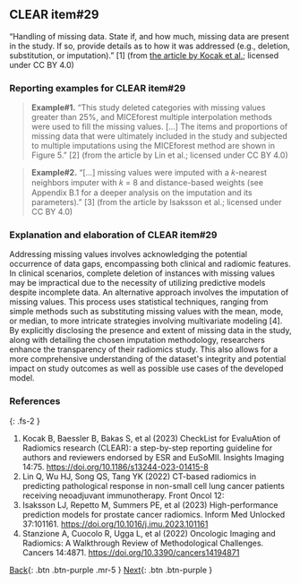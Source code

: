 ## CLEAR item#29


“Handling of missing data. State if, and how much, missing data are present in the study. If so, provide details as to how it was addressed (e.g., deletion, substitution, or imputation).”  [1] (from [the article by Kocak et al.](https://insightsimaging.springeropen.com/articles/10.1186/s13244-023-01415-8); licensed under CC BY 4.0)


### Reporting examples for CLEAR item#29

> **Example#1.** “This study deleted categories with missing values greater than 25%, and MICEforest multiple interpolation methods were used to fill the missing values. […] The items and proportions of missing data that were ultimately included in the study and subjected to multiple imputations using the MICEforest method are shown in Figure 5.” [2] (from the article by Lin et al.; licensed under CC BY 4.0)

> **Example#2.** “[…] missing values were imputed with a 𝑘-nearest neighbors imputer with 𝑘 = 8 and distance-based weights (see Appendix B.1 for a deeper analysis on the imputation and its parameters).” [3] (from the article by Isaksson et al.; licensed under CC BY 4.0)

### Explanation and elaboration of CLEAR item#29

Addressing missing values involves acknowledging the potential occurrence of data gaps, encompassing both clinical and radiomic features. In clinical scenarios, complete deletion of instances with missing values may be impractical due to the necessity of utilizing predictive models despite incomplete data. An alternative approach involves the imputation of missing values. This process uses statistical techniques, ranging from simple methods such as substituting missing values with the mean, mode, or median, to more intricate strategies involving multivariate modeling [4]. By explicitly disclosing the presence and extent of missing data in the study, along with detailing the chosen imputation methodology, researchers enhance the transparency of their radiomics study. This also allows for a more comprehensive understanding of the dataset's integrity and potential impact on study outcomes as well as possible use cases of the developed model.

### References

{: .fs-2 }

1. 	Kocak B, Baessler B, Bakas S, et al (2023) CheckList for EvaluAtion of Radiomics research (CLEAR): a step-by-step reporting guideline for authors and reviewers endorsed by ESR and EuSoMII. Insights Imaging 14:75. https://doi.org/10.1186/s13244-023-01415-8
2. 	Lin Q, Wu HJ, Song QS, Tang YK (2022) CT-based radiomics in predicting pathological response in non-small cell lung cancer patients receiving neoadjuvant immunotherapy. Front Oncol 12:
3. 	Isaksson LJ, Repetto M, Summers PE, et al (2023) High-performance prediction models for prostate cancer radiomics. Inform Med Unlocked 37:101161. https://doi.org/10.1016/j.imu.2023.101161
4. 	Stanzione A, Cuocolo R, Ugga L, et al (2022) Oncologic Imaging and Radiomics: A Walkthrough Review of Methodological Challenges. Cancers 14:4871. https://doi.org/10.3390/cancers14194871


[Back](https://radiomic.github.io/CLEAR-E3/docs/Item2.html){: .btn .btn-purple .mr-5 }
[Next](https://radiomic.github.io/CLEAR-E3/docs/Item4.html){: .btn .btn-purple   }
